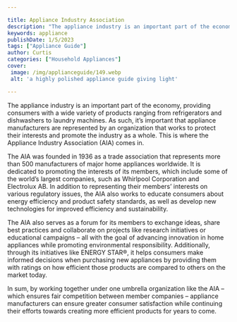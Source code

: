 ```yaml
---

title: Appliance Industry Association
description: "The appliance industry is an important part of the economy, providing consumers with a wide variety of products ranging from refri...continue on"
keywords: appliance
publishDate: 1/5/2023
tags: ["Appliance Guide"]
author: Curtis
categories: ["Household Appliances"]
cover: 
 image: /img/applianceguide/149.webp
 alt: 'a highly polished appliance guide giving light'

---
```


The appliance industry is an important part of the economy, providing consumers with a wide variety of products ranging from refrigerators and dishwashers to laundry machines. As such, it’s important that appliance manufacturers are represented by an organization that works to protect their interests and promote the industry as a whole. This is where the Appliance Industry Association (AIA) comes in.

The AIA was founded in 1936 as a trade association that represents more than 500 manufacturers of major home appliances worldwide. It is dedicated to promoting the interests of its members, which include some of the world’s largest companies, such as Whirlpool Corporation and Electrolux AB. In addition to representing their members’ interests on various regulatory issues, the AIA also works to educate consumers about energy efficiency and product safety standards, as well as develop new technologies for improved efficiency and sustainability. 

The AIA also serves as a forum for its members to exchange ideas, share best practices and collaborate on projects like research initiatives or educational campaigns – all with the goal of advancing innovation in home appliances while promoting environmental responsibility. Additionally, through its initiatives like ENERGY STAR®, it helps consumers make informed decisions when purchasing new appliances by providing them with ratings on how efficient those products are compared to others on the market today. 

In sum, by working together under one umbrella organization like the AIA – which ensures fair competition between member companies – appliance manufacturers can ensure greater consumer satisfaction while continuing their efforts towards creating more efficient products for years to come.
